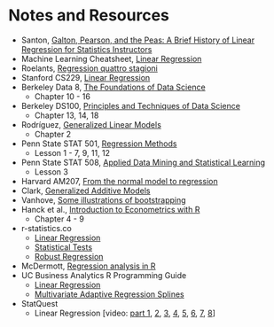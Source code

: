 # Notes and Resources

- Santon, [Galton, Pearson, and the Peas: A Brief History of Linear Regression for Statistics Instructors](http://www.amstat.org/publications/jse/v9n3/stanton.html)
- Machine Learning Cheatsheet, [Linear Regression](https://ml-cheatsheet.readthedocs.io/en/latest/linear_regression.html)
- Roelants, [Regression quattro stagioni](https://peterroelants.github.io/posts/linear-regression-four-ways)
- Stanford CS229, [Linear Regression](http://cs229.stanford.edu/notes/cs229-notes1.pdf)
- Berkeley Data 8, [The Foundations of Data Science](https://www.inferentialthinking.com/chapters/intro)
    - Chapter 10 - 16
- Berkeley DS100, [Principles and Techniques of Data Science](https://www.textbook.ds100.org)
    - Chapter 13, 14, 18
- Rodríguez, [Generalized Linear Models](https://data.princeton.edu/wws509/notes)
    - Chapter 2
- Penn State STAT 501, [Regression Methods](https://newonlinecourses.science.psu.edu/stat501/)
    - Lesson 1 - 7, 9, 11, 12
- Penn State STAT 508, [Applied Data Mining and Statistical Learning](https://newonlinecourses.science.psu.edu/stat508/)
    - Lesson 3
- Harvard AM207, [From the normal model to regression](http://am207.info/wiki/normalreg.html)
- Clark, [Generalized Additive Models](https://m-clark.github.io/generalized-additive-models/)
- Vanhove, [Some illustrations of bootstrapping](https://janhove.github.io/teaching/2016/12/20/bootstrapping)
- Hanck et al., [Introduction to Econometrics with R](https://www.econometrics-with-r.org/index.html)
    - Chapter 4 - 9
- r-statistics.co
    - [Linear Regression](http://r-statistics.co/Linear-Regression.html)
    - [Statistical Tests](http://r-statistics.co/Statistical-Tests-in-R.html)
    - [Robust Regression](http://r-statistics.co/Robust-Regression-With-R.html)
- McDermott, [Regression analysis in R](https://raw.githack.com/uo-ec607/lectures/master/08-regression/08-regression.html)
- UC Business Analytics R Programming Guide
    - [Linear Regression](https://uc-r.github.io/linear_regression)
    - [Multivariate Adaptive Regression Splines](http://uc-r.github.io/mars)
- StatQuest
    - Linear Regression [video: [part 1](https://www.youtube.com/watch?v=PaFPbb66DxQ&index=2&list=PLblh5JKOoLUIzaEkCLIUxQFjPIlapw8nU&t=0s), [2](https://www.youtube.com/watch?v=nk2CQITm_eo&index=3&list=PLblh5JKOoLUIzaEkCLIUxQFjPIlapw8nU&t=0s), [3](https://www.youtube.com/watch?v=u1cc1r_Y7M0&list=PLblh5JKOoLUIzaEkCLIUxQFjPIlapw8nU&index=4&t=0s), [4](https://www.youtube.com/watch?v=zITIFTsivN8&list=PLblh5JKOoLUIzaEkCLIUxQFjPIlapw8nU&index=5&t=0s), [5](https://www.youtube.com/watch?v=hokALdIst8k&list=PLblh5JKOoLUIzaEkCLIUxQFjPIlapw8nU&index=6&t=0s), [6](https://www.youtube.com/watch?v=NF5_btOaCig&index=7&list=PLblh5JKOoLUIzaEkCLIUxQFjPIlapw8nU&t=0s), [7](https://www.youtube.com/watch?v=CqLGvwi-5Pc&list=PLblh5JKOoLUIzaEkCLIUxQFjPIlapw8nU&index=8&t=0s), [8](https://www.youtube.com/watch?v=Hrr2anyK_5s&index=9&list=PLblh5JKOoLUIzaEkCLIUxQFjPIlapw8nU&t=0s)]
